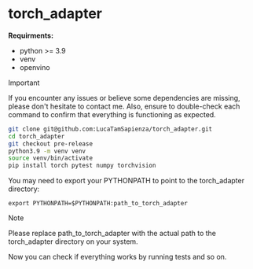# torch_adapter

**Requirments:**
- python >= 3.9
- venv
- openvino

> [!IMPORTANT]
> If you encounter any issues or believe some dependencies are missing, please don't hesitate to contact me. Also, ensure to double-check each command to confirm that everything is functioning as expected.
```sh
git clone git@github.com:LucaTamSapienza/torch_adapter.git
cd torch_adapter
git checkout pre-release
python3.9 -m venv venv
source venv/bin/activate
pip install torch pytest numpy torchvision
```

You may need to export your PYTHONPATH to point to the torch_adapter directory:


```
export PYTHONPATH=$PYTHONPATH:path_to_torch_adapter
```

> [!NOTE]
> Please replace path_to_torch_adapter with the actual path to the torch_adapter directory on your system.

Now you can check if everything works by running tests and so on.

